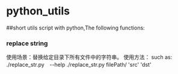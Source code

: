 # python_utils
##short utils script with python,The following functions:
### replace string
  使用场景：替换给定目录下所有文件中的字符串。
  使用方法：
    such as:
      ./replace_str.py　--help
      ./replace_str.py filePath/ 'src' 'dst'

